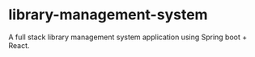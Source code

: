 # library-management-system
A full stack library management system application using Spring boot + React.
